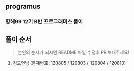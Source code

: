 ## programus
### 항해99 12기 B반 프로그래머스 풀이

## 풀이 순서
> 본인의 순서가 되시면 README 파일 수정후 PR 보내주세요!

1. 김도연님 (문제번호: 120805 / 120803 / 120804 / 120810)
